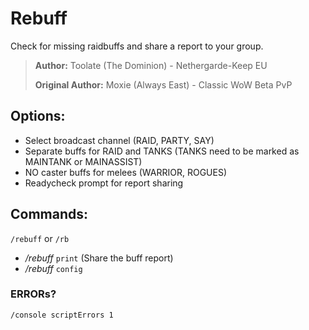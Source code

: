 # Rebuff
Check for missing raidbuffs and share a report to your group.

> **Author:** Toolate (The Dominion) - Nethergarde-Keep EU
>
> **Original Author:** Moxie (Always East) - Classic WoW Beta PvP

## Options:
* Select broadcast channel (RAID, PARTY, SAY)
* Separate buffs for RAID and TANKS (TANKS need to be marked as MAINTANK or MAINASSIST)
* NO caster buffs for melees (WARRIOR, ROGUES)
* Readycheck prompt for report sharing

## Commands:
`/rebuff` or `/rb`

* */rebuff* `print` (Share the buff report)
* */rebuff* `config`

### ERRORs?
`/console scriptErrors 1`